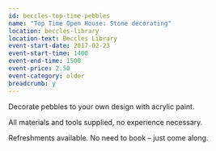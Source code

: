 ```yaml
---
id: beccles-top-time-pebbles
name: "Top Time Open House: Stone decorating"
location: beccles-library
location-text: Beccles Library
event-start-date: 2017-02-23
event-start-time: 1400
event-end-time: 1500
event-price: 2.50
event-category: older
breadcrumb: y
---
```


Decorate pebbles to your own design with acrylic paint.

All materials and tools supplied, no experience necessary.

Refreshments available. No need to book – just come along.
